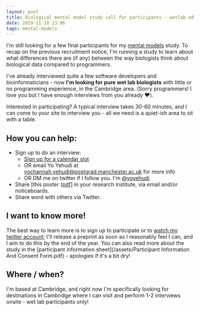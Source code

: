 ```yaml
---
layout: post
title: Biological mental model study call for participants - wetlab edition
date: 2019-11-18 13:06
tags: mental-models
---
```


I'm still looking for a few final participants for my [mental models](/2019/07/29/call-for-participants.html) study. To recap on the previous recruitment notice, I'm running a study to learn about what differences there are (if any) between the way biologists think about biological data compared to programmers.

I've already interviewed quite a few software developers and bioinformaticians - now **I'm looking for pure wet lab biologists** with little or no programming experience, in the Cambridge area. (Sorry programmers! I love you but I have enough interviews from you already ❤️).

Interested in participating? A typical interview takes 30-60 minutes, and I can come to your site to interview you - all we need is a quiet-ish area to sit with a table.

## How you can help:

- Sign up to do an interview:
    - [Sign up for a calendar slot](https://calendly.com/yo-yehudi-manchester/mental-model-study-genetics-clone?month=2019-11)
    - OR email Yo Yehudi at yochannah.yehudi@postgrad.manchester.ac.uk for more info
    - OR DM me on twitter if I follow you. I'm [@yoyehudi](https://twitter.com/yoyehudi).
- Share [this poster ([pdf](/assets/AdvertisingPosterv3_nov_2019.pdf)] in your research institute, via email and/or noticeboards.
- Share word with others via Twitter.

## I want to know more!

The best way to learn more is to sign up to participate or to [watch my twitter account](https://twitter.com/yoyehudi); I'll release a preprint as soon as I reasonably feel I can, and I aim to do this by the end of the year. You can also read more about the study in the [participant information sheet](/assets/Participant Information And Consent Form.pdf) - apologies if it's a bit dry!

## Where / when?

I'm based at Cambridge, and right now I'm specifically looking for destinations in Cambridge where I can visit and perform 1-2 interviews onsite - wet lab participants only!
